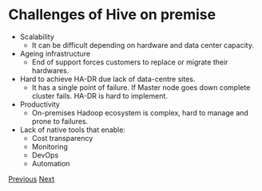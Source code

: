 # Challenges of Hive on premise

* Scalability
  * It can be difficult depending on hardware and data center capacity.
* Ageing infrastructure
  * End of support forces customers to replace or migrate their hardwares.
* Hard to achieve HA-DR due lack of data-centre sites.
  * It has a single point of failure. If Master node goes down complete cluster fails. HA-DR is hard to implement.
* Productivity
  * On-premises Hadoop ecosystem is complex, hard to manage and prone to failures.
* Lack of native tools that enable:  
  * Cost transparency
  * Monitoring
  * DevOps
  * Automation


[Previous](readme.md)   [Next](considerations.md)
